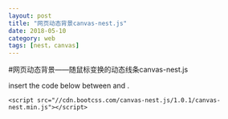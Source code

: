 ```yaml
---
layout: post
title: "网页动态背景canvas-nest.js"
date: 2018-05-10
category: web
tags: [nest，canvas]
---
```


#网页动态背景——随鼠标变换的动态线条canvas-nest.js

insert the code below between <body> and </body>.

~~~
<script src="//cdn.bootcss.com/canvas-nest.js/1.0.1/canvas-nest.min.js"></script>
~~~